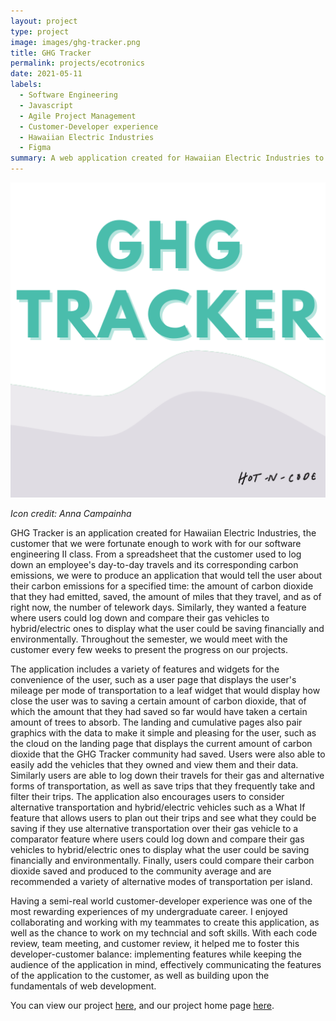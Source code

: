 ```yaml
---
layout: project
type: project
image: images/ghg-tracker.png
title: GHG Tracker
permalink: projects/ecotronics
date: 2021-05-11
labels:
  - Software Engineering
  - Javascript
  - Agile Project Management
  - Customer-Developer experience
  - Hawaiian Electric Industries 
  - Figma
summary: A web application created for Hawaiian Electric Industries to help the people of Hawaii track their greenhouse gas emissions and encourages the use of alternative transportation.
---
```


<img class="ui medium floated right rounded image" src="/images/ghg-tracker.png" length="1000" width="800">

*Icon credit: Anna Campainha*

GHG Tracker is an application created for Hawaiian Electric Industries, the customer that we were fortunate enough to work with for our software engineering II 
class. From a spreadsheet that the customer used to log down an employee's day-to-day travels and its corresponding carbon emissions, we were to produce an 
application that would tell the user about their carbon emissions for a specified time: the amount of carbon dioxide that they had emitted, saved, the amount of 
miles that they travel, and as of right now, the number of telework days. Similarly, they wanted a feature where users could log down and compare their gas vehicles 
to hybrid/electric ones to display what the user could be saving financially and environmentally. Throughout the semester, we would meet with the customer every few 
weeks to present the progress on our projects.

The application includes a variety of features and widgets for the convenience of the user, such as a user page that displays the user's mileage per mode of 
transportation to a leaf widget that would display how close the user was to saving a certain amount of carbon dioxide, that of which the amount that they had saved 
so far would have taken a certain amount of trees to absorb. The landing and cumulative pages also pair graphics with the data to make it simple and pleasing for 
the user, such as the cloud on the landing page that displays the current amount of carbon dioxide that the GHG Tracker community had saved. Users were also able to 
easily add the vehicles that they owned and view them and their data. Similarly users are able to log down their travels for their gas and alternative forms of 
transportation, as well as save trips that they frequently take and filter their trips. The application also encourages users to consider alternative transportation 
and hybrid/electric vehicles such as a What If feature that allows users to plan out their trips and see what they could be saving if they use alternative 
transportation over their gas vehicle to a comparator feature where users could log down and compare their gas vehicles to hybrid/electric ones to display what the 
user could be saving financially and environmentally. Finally, users could compare their carbon dioxide saved and produced to the community average and are 
recommended a variety of alternative modes of transportation per island.

Having a semi-real world customer-developer experience was one of the most rewarding experiences of my undergraduate career. I enjoyed collaborating and working 
with my teammates to create this application, as well as the chance to work on my techncial and soft skills. With each code review, team meeting, and customer 
review, it helped me to foster this developer-customer balance: implementing features while keeping the audience of the application in mind, effectively 
communicating the features of the application to the customer, as well as building upon the fundamentals of web development. 

You can view our project [here](https://github.com/hot-n-code/ghg-tracker), and our project home page [here](https://hot-n-code.github.io/).
